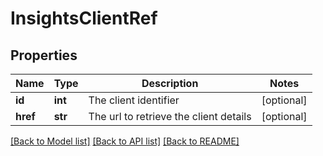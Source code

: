 # InsightsClientRef

## Properties
Name | Type | Description | Notes
------------ | ------------- | ------------- | -------------
**id** | **int** | The client identifier | [optional] 
**href** | **str** | The url to retrieve the client details | [optional] 

[[Back to Model list]](../README.md#documentation-for-models) [[Back to API list]](../README.md#documentation-for-api-endpoints) [[Back to README]](../README.md)

